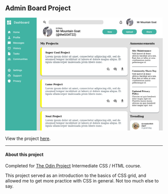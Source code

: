## Admin Board Project

![Demo_image](admin_sample.png)

View the project [here](https://brenton-j-andrews.github.io/odin_admin_board/).

---

#### About this project

Completed for [The Odin Project](https://www.theodinproject.com/lessons/node-path-intermediate-html-and-css-admin-dashboard) Intermediate CSS / HTML course.

This project served as an introduction to the basics of CSS grid, and allowed me to get more practice with CSS in general. Not too much else to say.
